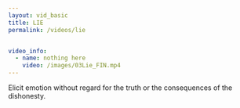 ```yaml
---
layout: vid_basic
title: LIE
permalink: /videos/lie


video_info:
  - name: nothing here
    video: /images/03Lie_FIN.mp4
---
```


Elicit emotion without regard for 
the truth or the consequences of the dishonesty.

